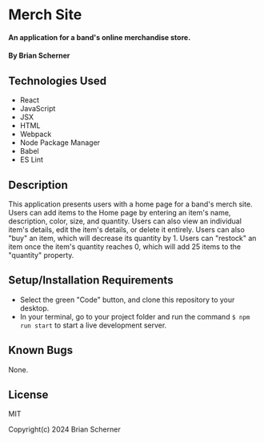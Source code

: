 # Merch Site

#### An application for a band's online merchandise store.

#### By Brian Scherner

## Technologies Used

* React
* JavaScript
* JSX
* HTML
* Webpack
* Node Package Manager
* Babel
* ES Lint

## Description

This application presents users with a home page for a band's merch site. Users can add items to the Home page by entering an item's name, description, color, size, and quantity. Users can also view an individual item's details, edit the item's details, or delete it entirely. Users can also "buy" an item, which will decrease its quantity by 1. Users can "restock" an item once the item's quantity reaches 0, which will add 25 items to the "quantity" property.

## Setup/Installation Requirements

* Select the green "Code" button, and clone this repository to your desktop.
* In your terminal, go to your project folder and run the command `$ npm run start` to start a live development server.

## Known Bugs

None.

## License

MIT

Copyright(c) 2024 Brian Scherner